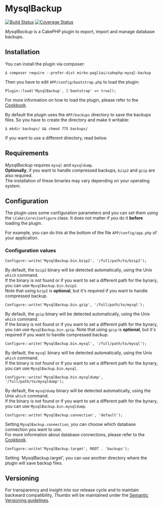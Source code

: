 # MysqlBackup

[![Build Status](https://api.travis-ci.org/mirko-pagliai/cakephp-mysql-backup.svg?branch=master)](https://travis-ci.org/mirko-pagliai/cakephp-mysql-backup)
[![Coverage Status](https://img.shields.io/codecov/c/github/mirko-pagliai/cakephp-mysql-backup.svg?style=flat-square)](https://codecov.io/github/mirko-pagliai/cakephp-mysql-backup)

*MysqlBackup* is a CakePHP plugin to export, import and manage database backups.

## Installation
You can install the plugin via composer:

    $ composer require --prefer-dist mirko-pagliai/cakephp-mysql-backup
    
Then you have to edit `APP/config/bootstrap.php` to load the plugin:

    Plugin::load('MysqlBackup', ['bootstrap' => true]);

For more information on how to load the plugin, please refer to the 
[Cookbook](http://book.cakephp.org/3.0/en/plugins.html#loading-a-plugin).
    
By default the plugin uses the `APP/backups` directory to save the backups 
files. So you have to create the directory and make it writable:

    $ mkdir backups/ && chmod 775 backups/

If you want to use a different directory, read below.

## Requirements
*MysqlBackup* requires `mysql` and `mysqldump`.  
**Optionally**, if you want to handle compressed backups, `bzip2` and `gzip` are 
also required.  
The installation of these binaries may vary depending on your operating system.

## Configuration
The plugin uses some configuration parameters and you can set them using the 
`\Cake\Core\Configure` class. It does not matter if you do it **before** loading 
the plugin.

For example, you can do this at the bottom of the file `APP/config/app.php`
of your application.

### Configuration values
    Configure::write('MysqlBackup.bin.bzip2', '/full/path/to/bzip2');

By default, the `bzip2` binary will be detected automatically, using the 
Unix `which` command.  
If the binary is not found or if you want to set a different path for the 
bynary, you can use `MysqlBackup.bin.bzip2`.  
Note that using `bzip2` is **optional**, but it's required if you want to handle 
compressed backup.

    Configure::write('MysqlBackup.bin.gzip', '/full/path/to/mysql');

By default, the `gzip` binary will be detected automatically, using the 
Unix `which` command.  
If the binary is not found or if you want to set a different path for the 
bynary, you can use `MysqlBackup.bin.gzip`.
Note that using `gzip` is **optional**, but it's required if you want to handle 
compressed backup.

    Configure::write('MysqlBackup.bin.mysql', '/full/path/to/mysql');

By default, the `mysql` binary will be detected automatically, using the 
Unix `which` command.  
If the binary is not found or if you want to set a different path for the 
bynary, you can use `MysqlBackup.bin.mysql`.

    Configure::write('MysqlBackup.bin.mysqldump', '/full/path/to/mysqldump');

By default, the `mysqldump` binary will be detected automatically, using the 
Unix `which` command.  
If the binary is not found or if you want to set a different path for the 
bynary, you can use `MysqlBackup.bin.mysqldump`.

    Configure::write('MysqlBackup.connection', 'default');
    
Setting `MysqlBackup.connection`, you can choose which database connection you
want to use.  
For more information about database connections, please refer to the 
[Cookbook](http://book.cakephp.org/3.0/en/orm/database-basics.html#configuration).

    Configure::write('MysqlBackup.target', ROOT . 'backups');
    
Setting `MysqlBackup.target', you can use another directory where the plugin will 
save backup files.

## Versioning
For transparency and insight into our release cycle and to maintain backward 
compatibility, *Thumbs* will be maintained under the 
[Semantic Versioning guidelines](http://semver.org).
